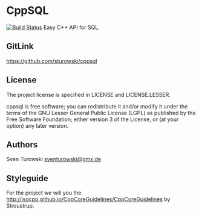 # CppSQL
[![Build Status](https://travis-ci.org/sturowski/cppsql.svg?branch=master)](https://travis-ci.org/sturowski/cppsql)
Easy C++ API for SQL.

## GitLink
https://github.com/sturowski/cppsql

## License
The project license is specified in LICENSE and LICENSE.LESSER.

cppsql is free software; you can redistribute it and/or modify it under
the terms of the GNU Lesser General Public License (LGPL) as published
by the Free Software Foundation; either version 3 of the License, or
(at your option) any later version.

## Authors
Sven Turowski <sventurowski@gmx.de>

## Styleguide
For the project we will you the http://isocpp.github.io/CppCoreGuidelines/CppCoreGuidelines by Stroustrup.
